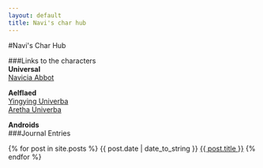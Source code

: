 ```yaml
---
layout: default
title: Navi's char hub
---
```

#Navi's Char Hub

###Links to the characters  
__Universal__  
[Navicia Abbot](/navi)  
  
__Aelflaed__  
[Yingying Univerba](/mizu)  
[Aretha Univerba](/camelot)  
  
__Androids__  
###Journal Entries

{% for post in site.posts %}
{{ post.date | date_to_string }}  [{{ post.title }}]({{post.url}})
{% endfor %}
